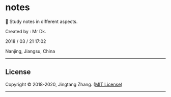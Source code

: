 # notes

📝 Study notes in different aspects.

Created by : Mr Dk.

2018 / 03 / 21 17:02

Nanjing, Jiangsu, China

---

## License

Copyright © 2018-2020, Jingtang Zhang. ([MIT License](LICENSE))

---

